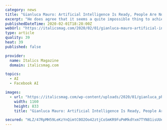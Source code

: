 ```yaml
---
category: news
title: "Gianluca Mauro: Artificial Intelligence Is Ready, People Are Not"
excerpt: "He does agree that it seems a quite impossible thing to achieve, as “even if a social network like Facebook were to go down, another one would simply take over.” When it comes to the classic AI threat suggesting that its expansion ... She traveled to China for environmental research on Climate Change completing a Masters in Physical ..."
publishedDateTime: 2020-02-01T18:28:00Z
webUrl: "https://italicsmag.com/2020/02/01/gianluca-mauro-artificial-intelligence-is-ready-people-are-not/"
type: article
quality: 39
heat: 39
published: false

provider:
  name: Italics Magazine
  domain: italicsmag.com

topics:
  - AI
  - Facebook AI

images:
  - url: "https://italicsmag.com/wp-content/uploads/2020/01/gianluca_photo_2-1160x833.jpg"
    width: 1160
    height: 833
    title: "Gianluca Mauro: Artificial Intelligence Is Ready, People Are Not"

secured: "HLZ/47RpMH59LeKzYnQimtC0O2Oo42ztjCoSmKR9FuPmMkdYxm7TYN81isUUeUhDPDZi13SIy+dO2kOmQegq73FK5qG9bd5/4H4BIslCfM/rxQRNWlJ5VjG7iLfm8dgAb7gCOcLS0yRzw5puB11mnExspYBwPAkX4nNRyLoU2oke+JcB4Lfr3+zD8caUqHtWMDkaK9I8TNl62cHMreky6yFkoZIX09BOG95xbAvl3Zcq/J/8wmzD/9CG7h9h6fAOIxMzuBkWYyj09babkbcRbFPUr8P6SvnJWdGOmdMl7JyRw0DUHNmtE9OgzmJP/dSg9SFWsj+SULXQXqafBqobFZYVO96A9Dg4oe+XWK39cUGCqYV8OD1zm7sBv0uqHv89bGCpEAzIb5d1+5H4ltH1nvM5YCnnDCaO1JekZL0eCs/ZHkPNcdqxP4X55jTykR0WHiwDA7ElBcJ1IJTojQX8igRFIwmYFmKIChAH87JTADU=;asNt2jVZyQ+jTj3vJBx1Hg=="
---
```


